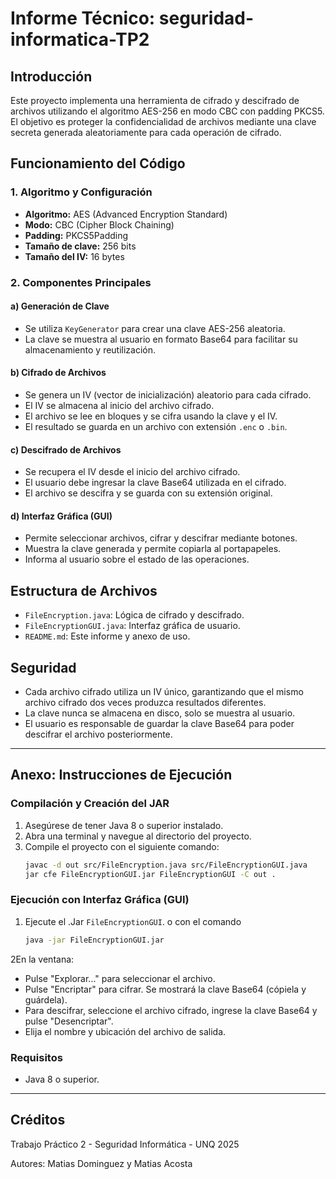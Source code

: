 # Informe Técnico: seguridad-informatica-TP2

## Introducción

Este proyecto implementa una herramienta de cifrado y descifrado de archivos utilizando el algoritmo AES-256 en modo CBC con padding PKCS5. El objetivo es proteger la confidencialidad de archivos mediante una clave secreta generada aleatoriamente para cada operación de cifrado.

## Funcionamiento del Código

### 1. Algoritmo y Configuración
- **Algoritmo:** AES (Advanced Encryption Standard)
- **Modo:** CBC (Cipher Block Chaining)
- **Padding:** PKCS5Padding
- **Tamaño de clave:** 256 bits
- **Tamaño del IV:** 16 bytes

### 2. Componentes Principales

#### a) Generación de Clave
- Se utiliza `KeyGenerator` para crear una clave AES-256 aleatoria.
- La clave se muestra al usuario en formato Base64 para facilitar su almacenamiento y reutilización.

#### b) Cifrado de Archivos
- Se genera un IV (vector de inicialización) aleatorio para cada cifrado.
- El IV se almacena al inicio del archivo cifrado.
- El archivo se lee en bloques y se cifra usando la clave y el IV.
- El resultado se guarda en un archivo con extensión `.enc` o `.bin`.

#### c) Descifrado de Archivos
- Se recupera el IV desde el inicio del archivo cifrado.
- El usuario debe ingresar la clave Base64 utilizada en el cifrado.
- El archivo se descifra y se guarda con su extensión original.

#### d) Interfaz Gráfica (GUI)
- Permite seleccionar archivos, cifrar y descifrar mediante botones.
- Muestra la clave generada y permite copiarla al portapapeles.
- Informa al usuario sobre el estado de las operaciones.

## Estructura de Archivos
- `FileEncryption.java`: Lógica de cifrado y descifrado.
- `FileEncryptionGUI.java`: Interfaz gráfica de usuario.
- `README.md`: Este informe y anexo de uso.

## Seguridad
- Cada archivo cifrado utiliza un IV único, garantizando que el mismo archivo cifrado dos veces produzca resultados diferentes.
- La clave nunca se almacena en disco, solo se muestra al usuario.
- El usuario es responsable de guardar la clave Base64 para poder descifrar el archivo posteriormente.

---

## Anexo: Instrucciones de Ejecución

### Compilación y Creación del JAR

1. Asegúrese de tener Java 8 o superior instalado.
2. Abra una terminal y navegue al directorio del proyecto.
3. Compile el proyecto con el siguiente comando:
   ```bash
   javac -d out src/FileEncryption.java src/FileEncryptionGUI.java
   jar cfe FileEncryptionGUI.jar FileEncryptionGUI -C out .
   ```

### Ejecución con Interfaz Gráfica (GUI)
1. Ejecute el .Jar `FileEncryptionGUI`. o con el comando 
    ```bash
    java -jar FileEncryptionGUI.jar
    ```
2En la ventana:
   - Pulse "Explorar..." para seleccionar el archivo.
   - Pulse "Encriptar" para cifrar. Se mostrará la clave Base64 (cópiela y guárdela).
   - Para descifrar, seleccione el archivo cifrado, ingrese la clave Base64 y pulse "Desencriptar".
   - Elija el nombre y ubicación del archivo de salida.

### Requisitos
- Java 8 o superior.

---

## Créditos
Trabajo Práctico 2 - Seguridad Informática - UNQ 2025

Autores: Matias Dominguez y Matias Acosta

